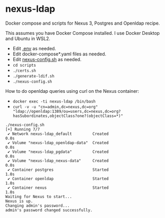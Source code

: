 # nexus-ldap
Docker compose and scripts for Nexus 3, Postgres and Openldap recipe.

This assumes you have Docker Compose installed. I use Docker Desktop and Ubuntu in WSL2.

* Edit [.env](.env) as needed.
* Edit docker-compose*.yaml files as needed.
* Edit [nexus-config.sh](./scripts/nexus-config.sh) as needed.
* `cd scripts`
* `./certs.sh`
* `./generate-ldif.sh`
*  `./nexus-config.sh`

How to do openldap queries using curl on the Nexus container:
* `docker exec -ti nexus-ldap /bin/bash`
* `curl -v -u "cn=admin,dc=nexus,dc=org" "ldap://openldap:1389/ou=users,dc=nexus,dc=org?hasSubordinates,objectClass?one?(objectClass=*)"`

```
./nexus-config.sh
[+] Running 7/7
 ✔ Network nexus-ldap_default         Created                                                          0.0s
 ✔ Volume "nexus-ldap_openldap-data"  Created                                                          0.0s
 ✔ Volume "nexus-ldap_pgdata"         Created                                                          0.0s
 ✔ Volume "nexus-ldap_nexus-data"     Created                                                          0.0s
 ✔ Container postgres                 Started                                                          1.0s
 ✔ Container openldap                 Started                                                          1.0s
 ✔ Container nexus                    Started                                                          1.0s
Waiting for Nexus to start...
Nexus is up.
Changing admin's password...
admin's password changed successfully.
```
